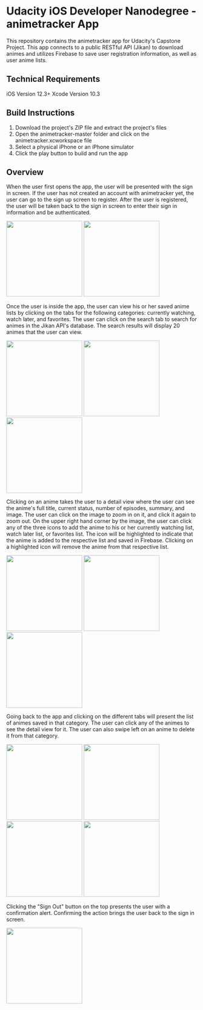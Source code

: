 # Udacity iOS Developer Nanodegree - animetracker App
This repository contains the animetracker app for Udacity's Capstone Project. This app connects to a public RESTful API (Jikan) to 
download animes and utilizes Firebase to save user registration information, as well as user anime lists.

## Technical Requirements
iOS Version 12.3+
Xcode Version 10.3

## Build Instructions
1. Download the project's ZIP file and extract the project's files
2. Open the animetracker-master folder and click on the animetracker.xcworkspace file
3. Select a physical iPhone or an iPhone simulator
4. Click the play button to build and run the app

## Overview
When the user first opens the app, the user will be presented with the sign in screen. If the user has not created an account with 
animetracker yet, the user can go to the sign up screen to register. After the user is registered, the user will be taken back to the 
sign in screen to enter their sign in information and be authenticated.

<img src="signIn.png" width="200"> <img src="signUp.png" width="200">

Once the user is inside the app, the user can view his or her saved anime lists by clicking on the tabs for the following categories: 
currently watching, watch later, and favorites. The user can click on the search tab to search for animes in the Jikan API's database.
The search results will display 20 animes that the user can view.

<img src="firstScreen.png" width="200"> <img src="searchLoading.png" width="200"> <img src="search.png" width="200">

Clicking on an anime takes the user to a detail view where the user can see the anime's full title, current status, number of episodes, 
summary, and image. The user can click on the image to zoom in on it, and click it again to zoom out. On the upper right hand corner by
the image, the user can click any of the three icons to add the anime to his or her currently watching list, watch later list, or 
favorites list. The icon will be highlighted to indicate that the anime is added to the respective list and saved in Firebase. Clicking on
a highlighted icon will remove the anime from that respective list.

<img src="detailView.png" width="200"> <img src="imageZoom.png" width="200"> <img src="addToCategories.png" width="200">

Going back to the app and clicking on the different tabs will present the list of animes saved in that category. The user can click any of
the animes to see the detail view for it. The user can also swipe left on an anime to delete it from that category.

<img src="currentlyWatching.png" width="200"> <img src="watchLater.png" width="200"> <img src="favorites.png" width="200"> <img src="swipeToDelete.png" width="200">

Clicking the "Sign Out" button on the top presents the user with a confirmation alert. Confirming the action brings the user back to the 
sign in screen.

<img src="signOut.png" width="200">
